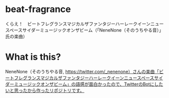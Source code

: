 # beat-fragrance
くらえ！　ビートフレグランスマジカルザファンタジーハーレークイーンニュースペースサイダーミュージックオンザビーム（「NeneNone（そのうちやる音）」氏の楽曲）

# What is this?
NeneNone（そのうちやる音, https://twitter.com/_nenenone）さんの楽曲「ビートフレグランスマジカルザファンタジーハーレークイーンニュースペースサイダーミュージックオンザビーム」の語感が面白かったので、TwitterのBotにしたいと思ったから作ったリポジトリです。
